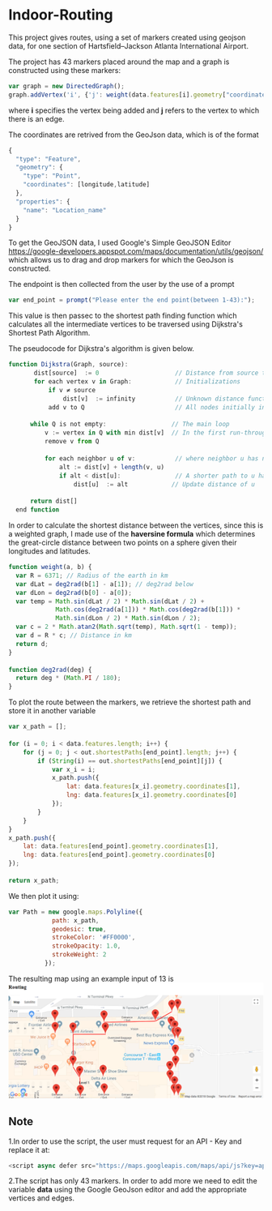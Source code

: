 # Indoor-Routing
This project gives routes, using a set of markers created using geojson data, for one section of Hartsfield–Jackson Atlanta International Airport.

The project has 43 markers placed around the map and a graph is constructed using these markers:
```javascript
var graph = new DirectedGraph();
graph.addVertex('i', {'j': weight(data.features[i].geometry["coordinates"], data.features[j].geometry["coordinates"]),..});
```
where **i** specifies the vertex being added and **j** refers to the vertex to which there is an edge.

The coordinates are retrived from the GeoJson data, which is of the format
```javascript
{
  "type": "Feature",
  "geometry": {
    "type": "Point",
    "coordinates": [longitude,latitude]
  },
  "properties": {
    "name": "Location_name"
  }
}
```
To get the GeoJSON data, I used Google's Simple GeoJSON Editor https://google-developers.appspot.com/maps/documentation/utils/geojson/ which allows us to drag and drop markers for which the GeoJson is constructed.

The endpoint is then collected from the user by the use of a prompt
```javascript
var end_point = prompt("Please enter the end point(between 1-43):");
```
This value is then passec to the shortest path finding function which calculates all the intermediate vertices to be traversed using Dijkstra's Shortest Path Algorithm.

The pseudocode for Dijkstra's algorithm is given below.
```javascript
function Dijkstra(Graph, source):
       dist[source]  := 0                     // Distance from source to source is set to 0
       for each vertex v in Graph:            // Initializations
           if v ≠ source
               dist[v]  := infinity           // Unknown distance function from source to each node set to infinity
           add v to Q                         // All nodes initially in Q

      while Q is not empty:                  // The main loop
          v := vertex in Q with min dist[v]  // In the first run-through, this vertex is the source node
          remove v from Q 

          for each neighbor u of v:           // where neighbor u has not yet been removed from Q.
              alt := dist[v] + length(v, u)
              if alt < dist[u]:               // A shorter path to u has been found
                  dist[u]  := alt            // Update distance of u 

      return dist[]
  end function
```
In order to calculate the shortest distance between the vertices, since this is a weighted graph, I made use of the **haversine formula** which determines the great-circle distance between two points on a sphere given their longitudes and latitudes.
```javascript
function weight(a, b) {
  var R = 6371; // Radius of the earth in km
  var dLat = deg2rad(b[1] - a[1]); // deg2rad below
  var dLon = deg2rad(b[0] - a[0]);
  var temp = Math.sin(dLat / 2) * Math.sin(dLat / 2) +
             Math.cos(deg2rad(a[1])) * Math.cos(deg2rad(b[1])) *
             Math.sin(dLon / 2) * Math.sin(dLon / 2);
  var c = 2 * Math.atan2(Math.sqrt(temp), Math.sqrt(1 - temp));
  var d = R * c; // Distance in km
  return d;
}
                      
function deg2rad(deg) {
  return deg * (Math.PI / 180);
}
```
To plot the route between the markers, we retrieve the shortest path and store it in another variable
```javascript
var x_path = [];

for (i = 0; i < data.features.length; i++) {
	for (j = 0; j < out.shortestPaths[end_point].length; j++) {
		if (String(i) == out.shortestPaths[end_point][j]) {
			var x_i = i;
			x_path.push({
				lat: data.features[x_i].geometry.coordinates[1],
				lng: data.features[x_i].geometry.coordinates[0]
			});
		}
	}
}
x_path.push({
	lat: data.features[end_point].geometry.coordinates[1],
	lng: data.features[end_point].geometry.coordinates[0]
});

return x_path;

```
We then plot it using:
```javascript
var Path = new google.maps.Polyline({
            path: x_path,
            geodesic: true,
            strokeColor: '#FF0000',
            strokeOpacity: 1.0,
            strokeWeight: 2
          });
```
The resulting map using an example input of 13 is
![](output.png "Given input: 13")

## Note
1.In order to use the script, the user must request for an API - Key and replace it at:
```javascript
<script async defer src="https://maps.googleapis.com/maps/api/js?key=apikey&callback=initMap">
```
2.The script has only 43 markers. In order to add more we need to edit the variable **data** using the Google GeoJson editor and add the appropriate vertices and edges.



